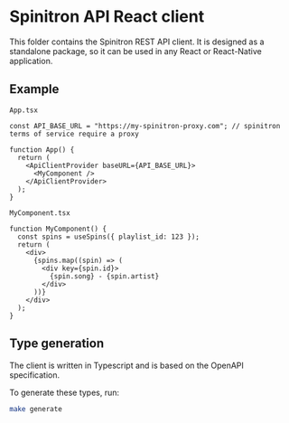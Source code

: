 # Spinitron API React client

This folder contains the Spinitron REST API client. It is designed as a standalone package, so it can be used in any React or React-Native application.

## Example

`App.tsx`

```tsx
const API_BASE_URL = "https://my-spinitron-proxy.com"; // spinitron terms of service require a proxy

function App() {
  return (
    <ApiClientProvider baseURL={API_BASE_URL}>
      <MyComponent />
    </ApiClientProvider>
  );
}
```

`MyComponent.tsx`

```tsx
function MyComponent() {
  const spins = useSpins({ playlist_id: 123 });
  return (
    <div>
      {spins.map((spin) => (
        <div key={spin.id}>
          {spin.song} - {spin.artist}
        </div>
      ))}
    </div>
  );
}
```

## Type generation

The client is written in Typescript and is based on the OpenAPI specification.

To generate these types, run:

```sh
make generate
```
